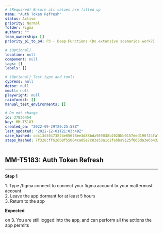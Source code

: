```yaml
---
# (Required) Ensure all values are filled up
name: "Auth Token Refresh"
status: Active
priority: Normal
folder: Figma
authors: ""
team_ownership: []
priority_p1_to_p4: P3 - Deep Functions (Do extensive scenarios work?)

# (Optional)
location: null
component: null
tags: []
labels: []

# (Optional) Test type and tools
cypress: null
detox: null
mmctl: null
playwright: null
rainforest: []
manual_test_environments: []

# Do not change
id: 37836454
key: MM-T5183
created_on: "2022-09-29T20:25:58Z"
last_updated: "2022-12-01T21:03:49Z"
case_hashed: cdc13d50473824e65678ee3d88bda989038b2020bb0157eed190f24fa78ba496134c0a663321c0dc4e10f467514ca4fa
steps_hashed: 7f320cff62608f55004ca85e7c83e50a1c2fabba9125f865da3e6b432ce6a526c9f609e79e3917f959e783e2be1d75ec
---
```


<!-- (Auto-generated) Based on frontmatter's "key" and "name" -->

## MM-T5183: Auth Token Refresh

---

**Step 1**

1\. Type /figma connect to connect your figma account to your mattermost account\
2\. Leave the app dormant for at least 5 hours\
3\. Return to the app

**Expected**

on 3. You are still logged into the app, and can perform all the actions the app permits

